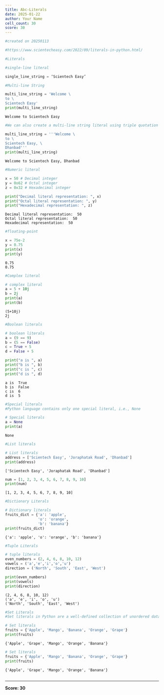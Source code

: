 ```yaml
---
title: Abc-Literals
date: 2025-01-22
author: Your Name
cell_count: 30
score: 30
---
```


```python
#created on 20250113
```


```python
#https://www.scientecheasy.com/2022/09/literals-in-python.html/
```


```python
#Literals
```


```python
#single-line literal
```


```python
single_line_string = ‘Scientech Easy’
```


```python
#Multi-line String
```


```python
multi_line_string = 'Welcome \
to \
Scientech Easy'
print(multi_line_string)

```

    Welcome to Scientech Easy



```python
#We can also create a multi-line string literal using triple quotation marks.
```


```python
multi_line_string = '''Welcome \
to \
Scientech Easy, \
Dhanbad'''
print(multi_line_string)

```

    Welcome to Scientech Easy, Dhanbad



```python
#Numeric literal 
```


```python
x = 50 # Decimal integer
y = 0o62 # Octal integer
z = 0x32 # Hexadecimal integer

print("Decimal literal representation: ", x)
print("Octal literal representation: ", y)
print("Hexadecimal representation: ", z)

```

    Decimal literal representation:  50
    Octal literal representation:  50
    Hexadecimal representation:  50



```python
#floating-point
```


```python
x = 75e-2
y = 0.75
print(x)
print(y)

```

    0.75
    0.75



```python
#Complex literal
```


```python
# complex literal
a = 5 + 10j
b = 2j
print(a)
print(b)

```

    (5+10j)
    2j



```python
#Boolean literals
```


```python
# boolean literals
a = (9 == 9)
b = (5 == False)
c = True + 5
d = False + 5 

print("a is ", a)
print("b is ", b)
print("c is ", c)
print("d is ", d)

```

    a is  True
    b is  False
    c is  6
    d is  5



```python
#Special literals
#Python language contains only one special literal, i.e., None
```


```python
# Special literals
a = None
print(a) 

```

    None



```python
#List literals
```


```python
# List literals
address = ['Scientech Easy', 'Joraphatak Road', 'Dhanbad']
print(address)

```

    ['Scientech Easy', 'Joraphatak Road', 'Dhanbad']



```python
num = [1, 2, 3, 4, 5, 6, 7, 8, 9, 10]
print(num)

```

    [1, 2, 3, 4, 5, 6, 7, 8, 9, 10]



```python
#Dictionary Literals
```


```python
# Dictionary literals
fruits_dict = {'a': 'apple',
               'o': 'orange',
               'b': 'banana'}
print(fruits_dict)

```

    {'a': 'apple', 'o': 'orange', 'b': 'banana'}



```python
#Tuple Literals
```


```python
# tuple literals
even_numbers = (2, 4, 6, 8, 10, 12)
vowels = ('a','e','i','o','u')
direction = ('North', 'South', 'East', 'West')

print(even_numbers)
print(vowels)
print(direction)

```

    (2, 4, 6, 8, 10, 12)
    ('a', 'e', 'i', 'o', 'u')
    ('North', 'South', 'East', 'West')



```python
#Set Literals
#Set literals in Python are a well-defined collection of unordered data that cannot be changed.
```


```python
# Set literals
fruits = {'Apple', 'Mango', 'Banana', 'Orange', 'Grape'}
print(fruits)

```

    {'Apple', 'Grape', 'Mango', 'Orange', 'Banana'}



```python
# Set literals
fruits = {'Apple', 'Mango', 'Banana', 'Orange', 'Grape'}
print(fruits)

```

    {'Apple', 'Grape', 'Mango', 'Orange', 'Banana'}



```python

```


---
**Score: 30**
